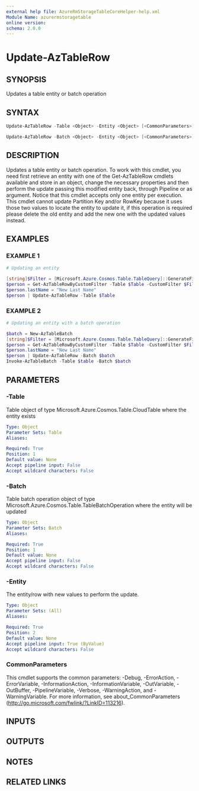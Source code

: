 ```yaml
---
external help file: AzureRmStorageTableCoreHelper-help.xml
Module Name: azurermstoragetable
online version:
schema: 2.0.0
---
```


# Update-AzTableRow

## SYNOPSIS
Updates a table entity or batch operation

## SYNTAX

```powershell
Update-AzTableRow -Table <Object> -Entity <Object> [<CommonParameters>]
```

```powershell
Update-AzTableRow -Batch <Object> -Entity <Object> [<CommonParameters>]
```

## DESCRIPTION
Updates a table entity or batch operation.
To work with this cmdlet, you need first retrieve an entity with one of the Get-AzTableRow cmdlets available and store in an object, change the necessary properties and then perform the update passing this modified entity back, through Pipeline or as argument. Notice that this cmdlet accepts only one entity per execution. This cmdlet cannot update Partition Key and/or RowKey because it uses those two values to locate the entity to update it, if this operation is required please delete the old entity and add the new one with the updated values instead.

## EXAMPLES

### EXAMPLE 1
```powershell
# Updating an entity

[string]$Filter = [Microsoft.Azure.Cosmos.Table.TableQuery]::GenerateFilterCondition("firstName",[Microsoft.Azure.Cosmos.Table.QueryComparisons]::Equal,"User1")
$person = Get-AzTableRowByCustomFilter -Table $Table -CustomFilter $Filter
$person.lastName = "New Last Name"
$person | Update-AzTableRow -Table $Table
```

### EXAMPLE 2
```powershell
# Updating an entity with a batch operation

$batch = New-AzTableBatch
[string]$Filter = [Microsoft.Azure.Cosmos.Table.TableQuery]::GenerateFilterCondition("firstName",[Microsoft.Azure.Cosmos.Table.QueryComparisons]::Equal,"User1")
$person = Get-AzTableRowByCustomFilter -Table $Table -CustomFilter $Filter
$person.lastName = "New Last Name"
$person | Update-AzTableRow -Batch $batch
Invoke-AzTableBatch -Table $table -Batch $batch
```

## PARAMETERS

### -Table
Table object of type Microsoft.Azure.Cosmos.Table.CloudTable where the entity exists

```yaml
Type: Object
Parameter Sets: Table
Aliases:

Required: True
Position: 1
Default value: None
Accept pipeline input: False
Accept wildcard characters: False
```

### -Batch
Table batch operation object of type Microsoft.Azure.Cosmos.Table.TableBatchOperation where the entity will be updated

```yaml
Type: Object
Parameter Sets: Batch
Aliases:

Required: True
Position: 1
Default value: None
Accept pipeline input: False
Accept wildcard characters: False
```

### -Entity
The entity/row with new values to perform the update.

```yaml
Type: Object
Parameter Sets: (All)
Aliases:

Required: True
Position: 2
Default value: None
Accept pipeline input: True (ByValue)
Accept wildcard characters: False
```

### CommonParameters
This cmdlet supports the common parameters: -Debug, -ErrorAction, -ErrorVariable, -InformationAction, -InformationVariable, -OutVariable, -OutBuffer, -PipelineVariable, -Verbose, -WarningAction, and -WarningVariable. For more information, see about_CommonParameters (http://go.microsoft.com/fwlink/?LinkID=113216).

## INPUTS

## OUTPUTS

## NOTES

## RELATED LINKS
